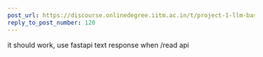 ```yaml
---
post_url: https://discourse.onlinedegree.iitm.ac.in/t/project-1-llm-based-automation-agent-discussion-thread-tds-jan-2025/164277/122
reply_to_post_number: 120
---
```

it should work, use fastapi text response when /read api